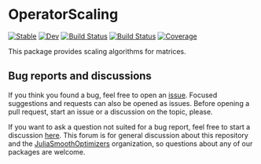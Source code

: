 # OperatorScaling

[![Stable](https://img.shields.io/badge/docs-stable-blue.svg)](https://JuliaSmoothOptimizers.github.io/OperatorScaling.jl/stable)
[![Dev](https://img.shields.io/badge/docs-dev-blue.svg)](https://JuliaSmoothOptimizers.github.io/OperatorScaling.jl/dev)
[![Build Status](https://github.com/JuliaSmoothOptimizers/JSOTemplate.jl/workflows/CI/badge.svg)](https://github.com/JuliaSmoothOptimizers/OperatorScaling.jl/actions)
[![Build Status](https://api.cirrus-ci.com/github/JuliaSmoothOptimizers/Scaling.jl.svg)](https://cirrus-ci.com/github/JuliaSmoothOptimizers/OperatorScaling.jl)
[![Coverage](https://codecov.io/gh/JuliaSmoothOptimizers/Scaling.jl/branch/master/graph/badge.svg)](https://codecov.io/gh/JuliaSmoothOptimizers/OperatorScaling.jl)

This package provides scaling algorithms for matrices.

## Bug reports and discussions

If you think you found a bug, feel free to open an [issue](https://github.com/JuliaSmoothOptimizers/OperatorScaling.jl/issues).
Focused suggestions and requests can also be opened as issues. Before opening a pull request, start an issue or a discussion on the topic, please.

If you want to ask a question not suited for a bug report, feel free to start a discussion [here](https://github.com/JuliaSmoothOptimizers/Organization/discussions). This forum is for general discussion about this repository and the [JuliaSmoothOptimizers](https://github.com/JuliaSmoothOptimizers) organization, so questions about any of our packages are welcome.
